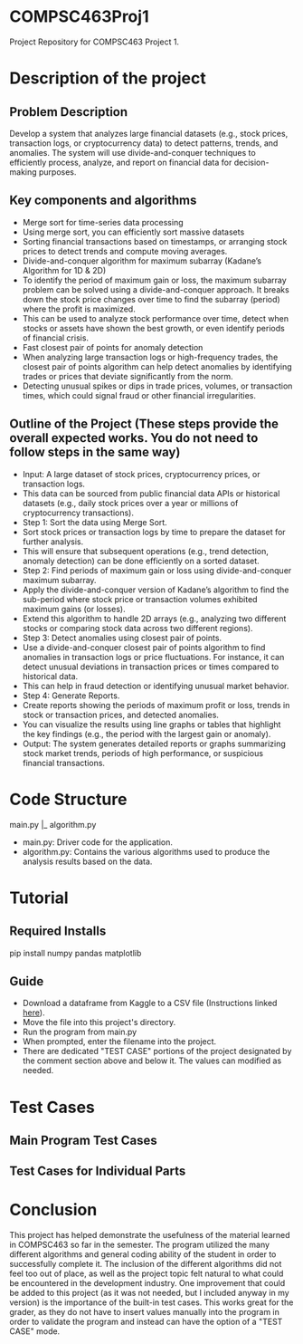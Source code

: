 # COMPSC463Proj1
Project Repository for COMPSC463 Project 1.


# Description of the project

## Problem Description

Develop a system that analyzes large financial datasets (e.g., stock prices, transaction logs, or cryptocurrency data) to detect patterns, trends, and anomalies. The system will use divide-and-conquer techniques to efficiently process, analyze, and report on financial data for decision-making purposes.

## Key components and algorithms

- Merge sort for time-series data processing
- Using merge sort, you can efficiently sort massive datasets
- Sorting financial transactions based on timestamps, or arranging stock prices to detect trends and compute moving averages.
- Divide-and-conquer algorithm for maximum subarray (Kadane’s Algorithm for 1D & 2D)
- To identify the period of maximum gain or loss, the maximum subarray problem can be solved using a divide-and-conquer approach. It breaks down the stock price changes over time to find the subarray (period) where the profit is maximized.
- This can be used to analyze stock performance over time, detect when stocks or assets have shown the best growth, or even identify periods of financial crisis.
- Fast closest pair of points for anomaly detection
- When analyzing large transaction logs or high-frequency trades, the closest pair of points algorithm can help detect anomalies by identifying trades or prices that deviate significantly from the norm.
- Detecting unusual spikes or dips in trade prices, volumes, or transaction times, which could signal fraud or other financial irregularities.
 

## Outline of the Project (These steps provide the overall expected works. You do not need to follow steps in the same way)

- Input: A large dataset of stock prices, cryptocurrency prices, or transaction logs.
- This data can be sourced from public financial data APIs or historical datasets (e.g., daily stock prices over a year or millions of cryptocurrency transactions).
- Step 1: Sort the data using Merge Sort.
- Sort stock prices or transaction logs by time to prepare the dataset for further analysis.
- This will ensure that subsequent operations (e.g., trend detection, anomaly detection) can be done efficiently on a sorted dataset.
- Step 2: Find periods of maximum gain or loss using divide-and-conquer maximum subarray.
- Apply the divide-and-conquer version of Kadane’s algorithm to find the sub-period where stock price or transaction volumes exhibited maximum gains (or losses).
- Extend this algorithm to handle 2D arrays (e.g., analyzing two different stocks or comparing stock data across two different regions).
- Step 3: Detect anomalies using closest pair of points.
- Use a divide-and-conquer closest pair of points algorithm to find anomalies in transaction logs or price fluctuations. For instance, it can detect unusual deviations in transaction prices or times compared to historical data.
- This can help in fraud detection or identifying unusual market behavior.
- Step 4: Generate Reports.
- Create reports showing the periods of maximum profit or loss, trends in stock or transaction prices, and detected anomalies.
- You can visualize the results using line graphs or tables that highlight the key findings (e.g., the period with the largest gain or anomaly).
- Output: The system generates detailed reports or graphs summarizing stock market trends, periods of high performance, or suspicious financial transactions.

# Code Structure

main.py
|_ algorithm.py

- main.py: Driver code for the application.
- algorithm.py: Contains the various algorithms used to produce the analysis results based on the data.

# Tutorial

## Required Installs
pip install numpy pandas matplotlib

## Guide
- Download a dataframe from Kaggle to a CSV file (Instructions linked [here](https://www.kaggle.com/discussions/getting-started/58426)).
- Move the file into this project's directory.
- Run the program from main.py
- When prompted, enter the filename into the project.
- There are dedicated "TEST CASE" portions of the project designated by the comment section above and below it. The values can modified as needed.

# Test Cases

## Main Program Test Cases

## Test Cases for Individual Parts

# Conclusion
This project has helped demonstrate the usefulness of the material learned in COMPSC463 so far in the semester. The program utilized the many different algorithms and general coding ability of the student in order to successfully complete it. The inclusion of the different algorithms did not feel too out of place, as well as the project topic felt natural to what could be encountered in the development industry. One improvement that could be added to this project (as it was not needed, but I included anyway in my version) is the importance of the built-in test cases. This works great for the grader, as they do not have to insert values manually into the program in order to validate the program and instead can have the option of a "TEST CASE" mode.